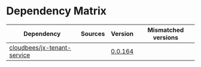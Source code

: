 # Dependency Matrix

Dependency | Sources | Version | Mismatched versions
---------- | ------- | ------- | -------------------
[cloudbees/jx-tenant-service](https://github.com/cloudbees/jx-tenant-service) |  | [0.0.164](https://github.com/cloudbees/jx-tenant-service/releases/tag/v0.0.164) | 
